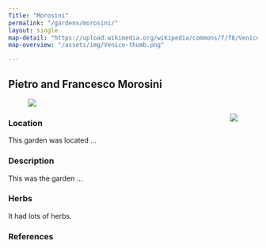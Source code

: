 ```yaml
---
Title: "Morosini"
permalink: "/gardens/morosini/"
layout: single
map-detail: "https://upload.wikimedia.org/wikipedia/commons/f/f8/Venice_Old_Town_Lagoon_Aerial_View.jpg"
map-overview: "/assets/img/Venice-thumb.png"

---
```


## Pietro and Francesco Morosini

<figure><img src="{{ page.map-detail | absolute_url }}" class="img-ctr" align="center"/></figure>

<figure><img src="{{ page.map-overview | relative_url }}" align="right"/></figure>


### Location

This garden was located ...

### Description

This was the garden ...

### Herbs

It had lots of herbs.

### References
